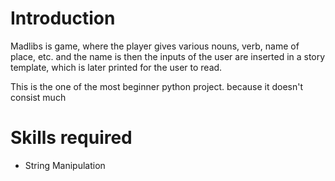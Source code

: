 # Introduction
Madlibs is game, where the player gives various nouns, verb, name of place, etc. and the name is then the inputs of the user are inserted in a story template, which is later printed for the user to read.

This is the one of the most beginner python project. because it doesn't consist much

# Skills required
- String Manipulation